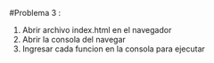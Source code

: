 #Problema 3 :
 1. Abrir archivo index.html en el navegador 
 2. Abrir la consola del navegar 
 3. Ingresar cada funcion en la consola para ejecutar